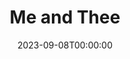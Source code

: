 ---
title: Me and Thee
date: 2023-09-08T00:00:00
opening_date: 1972-04-28
closing_date: 1972-05-13
layout: productions
playbill:
Theatre: Theatre Jacksonville
Venue: Little Theatre
cast:
- Alice Carter: Sabina Meyer
- Paul Carter: Bill Harriman
- Roger Carter: Don Powell
- Dr. Grant Reeves: Roby Robson
- Lela: Betty Green
- Meter Maid: Terry McIntire
crew:
- Director: Robert Knowles
- Scene Design: Hal Henderson
- Stage Manager: Steve Kawabata
- Lighting: Bill Weir
- Sound: Sara Jo Weir
- Properties:
  - Katie Raven
  - Karen Wakefield
  - Vivienne Winemiller
  - Margaret Winstead
- Stage Crew:
  - Doug Thomas
  - Bill Merwin
- Set Construction:
  - Doug Chinchester
  - Bert Covert
  - Lara Johnson
  - Steve Kawabata
  - Marcia Patch
  - Philip Scott-Smith
  - Katie Raven
  - Sara Jo Weir
orchestra:
---